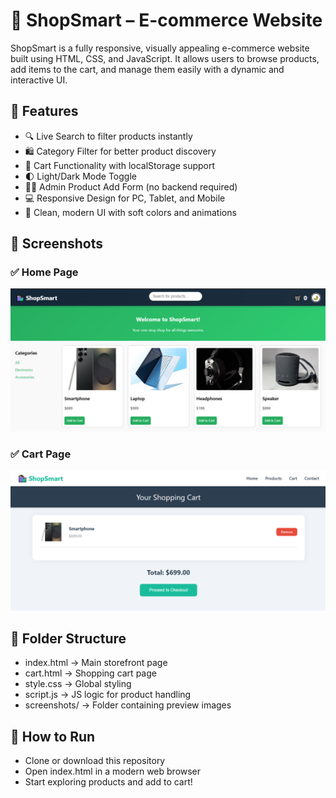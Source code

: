 # 🛒 ShopSmart – E-commerce Website
ShopSmart is a fully responsive, visually appealing e-commerce website built using HTML, CSS, and JavaScript. It allows users to browse products, add items to the cart, and manage them easily with a dynamic and interactive UI.

## 🔧 Features
   - 🔍 Live Search to filter products instantly
   - 🛍️ Category Filter for better product discovery
   - 🛒 Cart Functionality with localStorage support
   - 🌓 Light/Dark Mode Toggle
   - 🧑‍💼 Admin Product Add Form (no backend required)
   - 💻 Responsive Design for PC, Tablet, and Mobile
   - 🎨 Clean, modern UI with soft colors and animations

## 📸 Screenshots
### ✅ Home Page
![image alt](https://github.com/Lalit-Mohan-Cloud/Brainwave_Matrix_Intern/blob/main/Task%202/images/Screenshot%202025-06-19%20220735.png?raw=true)

### ✅ Cart Page
![image alt](https://github.com/Lalit-Mohan-Cloud/Brainwave_Matrix_Intern/blob/main/Task%202/images/Screenshot%202025-06-19%20224957.png?raw=true)

## 📁 Folder Structure
   - index.html         → Main storefront page  
   - cart.html          → Shopping cart page  
   - style.css          → Global styling  
   - script.js          → JS logic for product handling  
   - screenshots/       → Folder containing preview images

## 🚀 How to Run
   - Clone or download this repository
   - Open index.html in a modern web browser
   - Start exploring products and add to cart!

